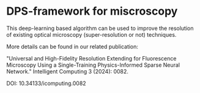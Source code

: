 # DPS-framework for miscroscopy
This deep-learning based algorithm can be used to improve the resolution of existing optical microscopy (super-resolution or not) techniques.

More details can be found in our related publication:

"Universal and High-Fidelity Resolution Extending for Fluorescence Microscopy Using a Single-Training Physics-Informed Sparse Neural Network." Intelligent Computing 3 (2024): 0082.

DOI: 10.34133/icomputing.0082
